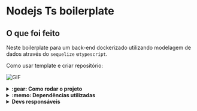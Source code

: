 # Nodejs Ts boilerplate

## O que foi feito

  Neste boilerplate para um back-end dockerizado utilizando modelagem de dados através do `sequelize` e`typescript`.

  Como usar template e criar repositório:

  ![GIF](/public/Untitled.gif)

<details>
  <summary><strong> :gear: Como rodar o projeto</strong></summary></br>

 Configurações mínimas para execução do projeto:

- Sistema Operacional Distribuição Unix
- Node versão 16.14.0 LTS
- Docker
- Docker-compose versão >=1.29.2

  **Com Docker:**

  **:warning: Antes de começar, seu docker-compose precisa estar na versão 1.29 ou superior. [Veja aqui](https://www.digitalocean.com/community/tutorials/how-to-install-and-use-docker-compose-on-ubuntu-20-04-pt) ou [na documentação](https://docs.docker.com/compose/install/) como instalá-lo. No primeiro artigo, você pode substituir onde está com `1.26.0` por `1.29.2`.**

- `npm run docker:up` na raiz do projeto;
- `docker exec -it app_backend bash`;
- `npm run db:reset` no container do backend;

**Localmente:**

- `npm install` na raiz do projeto;
- `npm run dev`;
- `npm run db:reset`;

**Necessita ter um banco de dados(MySql) instalado localmente**

## Scripts disponíveis

Além do comando `npm run start`, há outros scripts disponíveis que podem ser úteis durante o desenvolvimento:

- `npm run dev:` Inicia o servidor local utilizando o ts-node-dev, que permite reiniciar automaticamente o servidor sempre que um arquivo é alterado.
- `npm run test:mocha:` Executa todos os testes do projeto utilizando o Mocha.
- `npm run test:coverage:` Executa os testes do projeto e gera um relatório de cobertura de código utilizando o Istanbul.
- `npm run db:reset:` Apaga todas as tabelas do banco de dados, cria novamente a estrutura do banco e popula o banco com dados iniciais.
- `npm run docker:up:` Inicia os containers Docker necessários para executar o projeto.
- `npm run docker:down:` Encerra os containers Docker utilizados pelo projeto

</details>

<details>
  <summary><strong>:memo: Dependências utilizadas</strong></summary><br />
  
- `bcrypt`
- `cors`
- `dotenv`
- `express`
- `express-async-errors`
- `jsonwebtoken`
- `mysql2`
- `sequelize`
- `zod`
- `chai`
- `chai-http`
- `eslint`
- `eslint-config-airbnb-base`
- `eslint-config-airbnb-typescript`
- `eslint-plugin-import`
- `eslint-plugin-mocha`
- `eslint-plugin-sonarjs`
- `mocha`
- `nodemon`
- `nyc`
- `sequelize-cli`
- `sinon`
- `ts-node`
- `ts-node-dev`
- `typescript`

</details>

<details>
  <summary><strong>Devs responsáveis</strong></summary>

- [@Murilo-MRS](https://github.com/Murilo-MRS)

</details>
